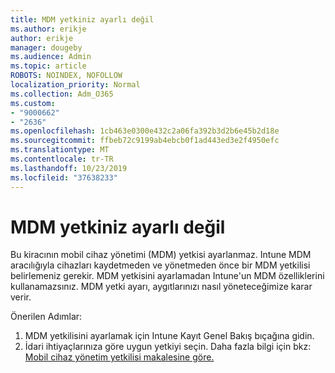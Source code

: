 ```yaml
---
title: MDM yetkiniz ayarlı değil
ms.author: erikje
author: erikje
manager: dougeby
ms.audience: Admin
ms.topic: article
ROBOTS: NOINDEX, NOFOLLOW
localization_priority: Normal
ms.collection: Adm_O365
ms.custom:
- "9000662"
- "2636"
ms.openlocfilehash: 1cb463e0300e432c2a06fa392b3d2b6e45b2d18e
ms.sourcegitcommit: ffbeb72c9199ab4ebcb0f1ad443ed3e2f4950efc
ms.translationtype: MT
ms.contentlocale: tr-TR
ms.lasthandoff: 10/23/2019
ms.locfileid: "37638233"
---
```

# <a name="your-mdm-authority-is-not-set"></a>MDM yetkiniz ayarlı değil

Bu kiracının mobil cihaz yönetimi (MDM) yetkisi ayarlanmaz. Intune MDM aracılığıyla cihazları kaydetmeden ve yönetmeden önce bir MDM yetkilisi belirlemeniz gerekir. MDM yetkisini ayarlamadan Intune'un MDM özelliklerini kullanamazsınız. MDM yetki ayarı, aygıtlarınızı nasıl yöneteceğimize karar verir.

Önerilen Adımlar:
1. MDM yetkilisini ayarlamak için Intune Kayıt Genel Bakış bıçağına gidin.
2. İdari ihtiyaçlarınıza göre uygun yetkiyi seçin. Daha fazla bilgi için bkz: [Mobil cihaz yönetim yetkilisi makalesine göre.](https://docs.microsoft.com/intune/mdm-authority-set)